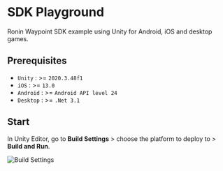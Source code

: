 # SDK Playground

Ronin Waypoint SDK example using Unity for Android, iOS and desktop games.

## Prerequisites

- `Unity` : >= `2020.3.48f1`
- `iOS` : >= `13.0`
- `Android` : >= `Android API level 24`
- `Desktop` : >= `.Net 3.1`

## Start

In Unity Editor, go to **Build Settings** > choose the platform to deploy to > **Build and Run**.

![Build Settings](https://github.com/axieinfinity/mavis-id-unity/blob/14c0c4653487d3163490bd2c60bbceedff096922/Assets/Example/unity-build-setting.png)
